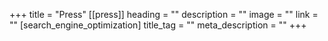 +++
title = "Press"
[[press]]
heading = ""
description = ""
image = ""
link = ""
[search_engine_optimization]
title_tag = ""
meta_description = ""
+++